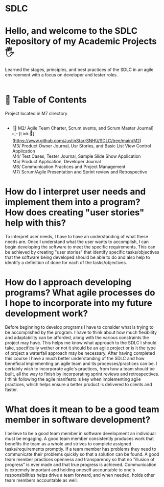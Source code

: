 # SDLC

# Hello, and welcome to the SDLC Repository of my Academic Projects🖐️

Learned the stages, principles, and best practices of the SDLC in an agile environment with a focus on developer and tester roles.<br><br>

# 📖 Table of Contents

Project located in M7 directory<br><br>

- [📌 M2/ Agile Team Charter, Scrum events, and Scrum Master Journal] 👉 [Link 🔗] (https://www.github.com/JustinStarrSNHU/SDLC/tree/main/M2)<br>
M3/ Product Owner Journal, Usr Stories, and Basic List View Control Application<br>
M4/ Test Cases, Tester Journal, Sample Slide Show Application<br>
M5/ Product Application, Developer Journal<br>
M6/ Communication Practices and Project Management<br>
M7/ Scrum/Agile Presentation and Sprint review and Retrospective<br>

# How do I interpret user needs and implement them into a program? How does creating "user stories" help with this?

To interpret user needs, I have to have an understanding of what these needs are. Once I understand what the user wants to accomplish, I can begin developing the software to meet the specific requirements. This can be achieved by creating "user stories" that identify specific tasks/objectives that the software being developed should be able to do and also help to identify a definition of done for each of the tasks/objectives. 

# How do I approach developing programs? What agile processes do I hope to incorporate into my future development work?

Before beginning to develop programs I have to consider what is trying to be accomplished by the program. I have to think about how much flexibility and adaptability can be afforded,  along with the various constraints the project may have. This helps me know what approach to the SDLC I should take, specifically wether or not it should be an agile project or is it the type of project a waterfall approach may be necessary. After having completed this course I have a much better understanding of the SDLC and how beneficial implementing an agile team and its processes/practices can be. I certainly wish to incorporate agile's practices, from how a team should be built, all the way to finish by incorporating sprint reviews and retrospectives. I think following the agile manifesto is key when implementing agile practices, which helps ensure a better product is delivered to clients and faster.

# What does it mean to be a good team member in software development?

I believe to be a good team member in software development an individual must be engaging. A good team member consistently produces work that benefits the team as a whole and strives to complete assigned tasks/requirements promptly. If a team member has problems they need to communicate their problems quickly so that a solution can be found. A good team member practices openness and transparency so that no "illusion of progress" is ever made and that true progress is achieved. Communication is extremely important and holding oneself accountable to one's responsibilities helps drive a team forward, and when needed, holds other team members accountable as well.